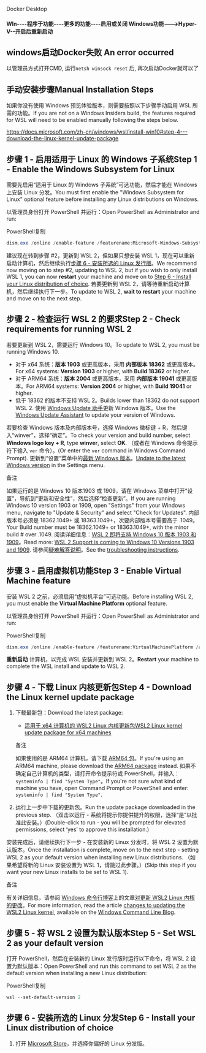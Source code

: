 Docker Desktop



#### WIn----程序于功能----更多的功能----启用或关闭 Windows功能--->Hyper-V--开启后重新启动



## windows启动Docker失败 An error occurred

以管理员方式打开CMD, 运行`netsh winsock reset` 后, 再次启动Docker就可以了

## 手动安装步骤Manual Installation Steps

如果你没有使用 Windows 预览体验版本，则需要按照以下步骤手动启用 WSL 所需的功能。If you are not on a Windows Insiders build, the features required for WSL will need to be enabled manually following the steps below.



https://docs.microsoft.com/zh-cn/windows/wsl/install-win10#step-4---download-the-linux-kernel-update-package

## 步骤 1 - 启用适用于 Linux 的 Windows 子系统Step 1 - Enable the Windows Subsystem for Linux

需要先启用“适用于 Linux 的 Windows 子系统”可选功能，然后才能在 Windows 上安装 Linux 分发。You must first enable the "Windows Subsystem for Linux" optional feature before installing any Linux distributions on Windows.

以管理员身份打开 PowerShell 并运行：Open PowerShell as Administrator and run:

PowerShell复制

```powershell
dism.exe /online /enable-feature /featurename:Microsoft-Windows-Subsystem-Linux /all /norestart
```

建议现在转到步骤 #2，更新到 WSL 2，但如果只想安装 WSL 1，现在可以重新启动计算机，然后继续执行[步骤 6 - 安装所选的 Linux 发行版](install-win10#step-6---install-your-linux-distribution-of-choice)。We recommend now moving on to step #2, updating to WSL 2, but if you wish to only install WSL 1, you can now **restart** your machine and move on to [Step 6 - Install your Linux distribution of choice](install-win10#step-6---install-your-linux-distribution-of-choice). 若要更新到 WSL 2，请等待重新启动计算机，然后继续执行下一步。To update to WSL 2, **wait to restart** your machine and move on to the next step.

## 步骤 2 - 检查运行 WSL 2 的要求Step 2 - Check requirements for running WSL 2

若要更新到 WSL 2，需要运行 Windows 10。To update to WSL 2, you must be running Windows 10.

- 对于 x64 系统：**版本 1903** 或更高版本，采用 **内部版本 18362** 或更高版本。For x64 systems: **Version 1903** or higher, with **Build 18362** or higher.
- 对于 ARM64 系统：**版本 2004** 或更高版本，采用 **内部版本 19041** 或更高版本。For ARM64 systems: **Version 2004** or higher, with **Build 19041** or higher.
- 低于 18362 的版本不支持 WSL 2。Builds lower than 18362 do not support WSL 2. 使用 [Windows Update 助手](https://www.microsoft.com/software-download/windows10)更新 Windows 版本。Use the [Windows Update Assistant](https://www.microsoft.com/software-download/windows10) to update your version of Windows.

若要检查 Windows 版本及内部版本号，选择 Windows 徽标键 + R，然后键入“winver”，选择“确定”。To check your version and build number, select **Windows logo key + R**, type **winver**, select **OK**. （或者在 Windows 命令提示符下输入 `ver` 命令）。(Or enter the `ver` command in Windows Command Prompt). 更新到“设置”菜单中的[最新 Windows 版本](ms-settings:windowsupdate)。[Update to the latest Windows version](ms-settings:windowsupdate) in the Settings menu.

 备注

如果运行的是 Windows 10 版本1903 或 1909，请在 Windows 菜单中打开“设置”，导航到“更新和安全性”，然后选择“检查更新”。If you are running Windows 10 version 1903 or 1909, open "Settings" from your Windows menu, navigate to "Update & Security" and select "Check for Updates". 内部版本号必须是 18362.1049+ 或 18363.1049+，次要内部版本号需要高于 .1049。Your Build number must be 18362.1049+ or 18363.1049+, with the minor build # over .1049. 阅读详细信息：[WSL 2 即将支持 Windows 10 版本 1903 和 1909](https://devblogs.microsoft.com/commandline/wsl-2-support-is-coming-to-windows-10-versions-1903-and-1909/)。Read more: [WSL 2 Support is coming to Windows 10 Versions 1903 and 1909](https://devblogs.microsoft.com/commandline/wsl-2-support-is-coming-to-windows-10-versions-1903-and-1909/). 请参阅[疑难解答说明](troubleshooting#im-on-windows-10-version-1903-and-i-still-do-not-see-options-for-wsl-2)。See the [troubleshooting instructions](troubleshooting#im-on-windows-10-version-1903-and-i-still-do-not-see-options-for-wsl-2).

## 步骤 3 - 启用虚拟机功能Step 3 - Enable Virtual Machine feature

安装 WSL 2 之前，必须启用“虚拟机平台”可选功能。Before installing WSL 2, you must enable the **Virtual Machine Platform** optional feature.

以管理员身份打开 PowerShell 并运行：Open PowerShell as Administrator and run:

PowerShell复制

```powershell
dism.exe /online /enable-feature /featurename:VirtualMachinePlatform /all /norestart
```

**重新启动** 计算机，以完成 WSL 安装并更新到 WSL 2。**Restart** your machine to complete the WSL install and update to WSL 2.

## 步骤 4 - 下载 Linux 内核更新包Step 4 - Download the Linux kernel update package

1. 下载最新包：Download the latest package:

   - [适用于 x64 计算机的 WSL2 Linux 内核更新包WSL2 Linux kernel update package for x64 machines](https://wslstorestorage.blob.core.windows.net/wslblob/wsl_update_x64.msi)

    备注

   如果使用的是 ARM64 计算机，请下载 [ARM64 包](https://wslstorestorage.blob.core.windows.net/wslblob/wsl_update_arm64.msi)。If you're using an ARM64 machine, please download the [ARM64 package](https://wslstorestorage.blob.core.windows.net/wslblob/wsl_update_arm64.msi) instead. 如果不确定自己计算机的类型，请打开命令提示符或 PowerShell，并输入：`systeminfo | find "System Type"`。If you're not sure what kind of machine you have, open Command Prompt or PowerShell and enter: `systeminfo | find "System Type"`.

2. 运行上一步中下载的更新包。Run the update package downloaded in the previous step. （双击以运行 - 系统将提示你提供提升的权限，选择“是”以批准此安装。）(Double-click to run - you will be prompted for elevated permissions, select ‘yes’ to approve this installation.)

安装完成后，请继续执行下一步 - 在安装新的 Linux 分发时，将 WSL 2 设置为默认版本。Once the installation is complete, move on to the next step - setting WSL 2 as your default version when installing new Linux distributions. （如果希望将新的 Linux 安装设置为 WSL 1，请跳过此步骤。）(Skip this step if you want your new Linux installs to be set to WSL 1).

 备注

有关详细信息，请参阅 [Windows 命令行博客](https://aka.ms/cliblog)上的文章[对更新 WSL2 Linux 内核的更改](https://devblogs.microsoft.com/commandline/wsl2-will-be-generally-available-in-windows-10-version-2004)。For more information, read the article [changes to updating the WSL2 Linux kernel](https://devblogs.microsoft.com/commandline/wsl2-will-be-generally-available-in-windows-10-version-2004), available on the [Windows Command Line Blog](https://aka.ms/cliblog).

## 步骤 5 - 将 WSL 2 设置为默认版本Step 5 - Set WSL 2 as your default version

打开 PowerShell，然后在安装新的 Linux 发行版时运行以下命令，将 WSL 2 设置为默认版本：Open PowerShell and run this command to set WSL 2 as the default version when installing a new Linux distribution:

PowerShell复制

```powershell
wsl --set-default-version 2
```

## 步骤 6 - 安装所选的 Linux 分发Step 6 - Install your Linux distribution of choice

1. 打开 [Microsoft Store](https://aka.ms/wslstore)，并选择你偏好的 Linux 分发版。